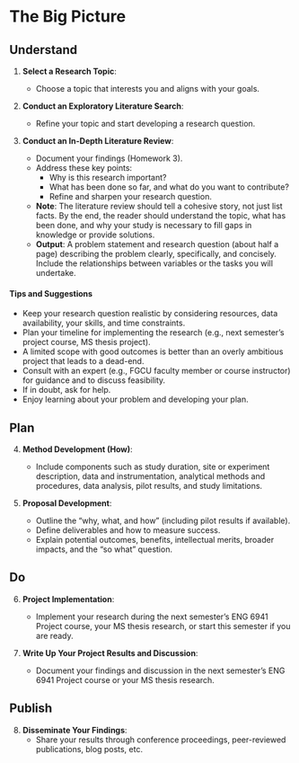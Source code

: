# The Big Picture

## Understand

1. **Select a Research Topic**:
   - Choose a topic that interests you and aligns with your goals.

2. **Conduct an Exploratory Literature Search**:
   - Refine your topic and start developing a research question.

3. **Conduct an In-Depth Literature Review**:
   - Document your findings (Homework 3).
   - Address these key points:
     - Why is this research important?
     - What has been done so far, and what do you want to contribute?
     - Refine and sharpen your research question.
   - **Note**: The literature review should tell a cohesive story, not just list facts. By the end, the reader should understand the topic, what has been done, and why your study is necessary to fill gaps in knowledge or provide solutions.
   - **Output**: A problem statement and research question (about half a page) describing the problem clearly, specifically, and concisely. Include the relationships between variables or the tasks you will undertake.

#### Tips and Suggestions
- Keep your research question realistic by considering resources, data availability, your skills, and time constraints.
- Plan your timeline for implementing the research (e.g., next semester’s project course, MS thesis project).
- A limited scope with good outcomes is better than an overly ambitious project that leads to a dead-end.
- Consult with an expert (e.g., FGCU faculty member or course instructor) for guidance and to discuss feasibility.
- If in doubt, ask for help.
- Enjoy learning about your problem and developing your plan.

## Plan

4. **Method Development (How)**:
   - Include components such as study duration, site or experiment description, data and instrumentation, analytical methods and procedures, data analysis, pilot results, and study limitations.

5. **Proposal Development**:
   - Outline the “why, what, and how” (including pilot results if available).
   - Define deliverables and how to measure success.
   - Explain potential outcomes, benefits, intellectual merits, broader impacts, and the “so what” question.

## Do

6. **Project Implementation**:
   - Implement your research during the next semester’s ENG 6941 Project course, your MS thesis research, or start this semester if you are ready.

7. **Write Up Your Project Results and Discussion**:
   - Document your findings and discussion in the next semester’s ENG 6941 Project course or your MS thesis research.

## Publish

8. **Disseminate Your Findings**:
   - Share your results through conference proceedings, peer-reviewed publications, blog posts, etc.
